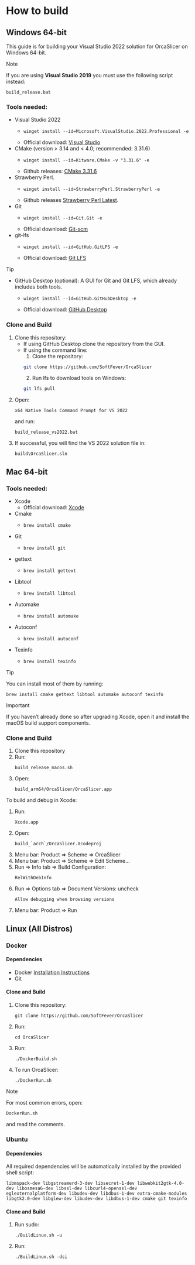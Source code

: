 # How to build

## Windows 64-bit
This guide is for building your Visual Studio 2022 solution for OrcaSlicer on Windows 64-bit.

> [!Note]
> If you are using **Visual Studio 2019** you must use the following script instead:
> ```shell
> build_release.bat
> ```

### Tools needed:
 - Visual Studio 2022
   - ```shell
     winget install --id=Microsoft.VisualStudio.2022.Professional -e
     ```
   - Official download: [Visual Studio](https://visualstudio.microsoft.com/)
 - CMake (version > 3.14 and < 4.0; recommended: 3.31.6)
   - ```shell
     winget install --id=Kitware.CMake -v "3.31.6" -e
     ```
   - Github releases: [CMake 3.31.6](https://github.com/Kitware/CMake/releases/tag/v3.31.6)
 - Strawberry Perl.
   - ```shell
     winget install --id=StrawberryPerl.StrawberryPerl -e
     ```
   - Github releases [Strawberry Perl Latest](https://github.com/StrawberryPerl/Perl-Dist-Strawberry/releaseslatest).
 - Git
   - ```shell
     winget install --id=Git.Git -e
     ```
   - Official download: [Git-scm](https://git-scm.com/downloads/win)
 - git-lfs
   - ```shell
     winget install --id=GitHub.GitLFS -e
     ```
   - Official download: [Git LFS](https://git-lfs.com/)

> [!Tip]
>  - GitHub Desktop (optional): A GUI for Git and Git LFS, which already includes both tools.
>    - ```shell
>      winget install --id=GitHub.GitHubDesktop -e
>      ```
>    - Official download: [GitHub Desktop](https://desktop.github.com/)

### Clone and Build

  1. Clone this repository:
     - If using GitHub Desktop clone the repository from the GUI.
     - If using the command line:
        1. Clone the repository:
        ```sh
        git clone https://github.com/SoftFever/OrcaSlicer
        ```
         2. Run lfs to download tools on Windows:
         ```sh
         git lfs pull
         ```
  2. Open:
     ```shell
     x64 Native Tools Command Prompt for VS 2022
     ```
     and run:
     ```shell
     build_release_vs2022.bat
     ```
  3. If successful, you will find the VS 2022 solution file in:
     ```shell
     build\OrcaSlicer.sln
     ```

## Mac 64-bit

### Tools needed:
 - Xcode
   - Official download: [Xcode](https://developer.apple.com/xcode/)
 - Cmake
   - ```shell
     brew install cmake
     ```
 - Git
   - ```shell
     brew install git
     ```
 - gettext
   - ```shell
     brew install gettext
     ```
 - Libtool
   - ```shell
     brew install libtool
     ```
 - Automake
   - ```shell
     brew install automake
     ```
 - Autoconf
   - ```shell
     brew install autoconf
     ```
 - Texinfo
   - ```shell
     brew install texinfo
     ```

> [!Tip]
> You can install most of them by running:
> ```shell
> brew install cmake gettext libtool automake autoconf texinfo
> ```

> [!IMPORTANT]
> If you haven’t already done so after upgrading Xcode, open it and install the macOS build support components.

### Clone and Build

  1. Clone this repository
  2. Run:
     ```shell
     build_release_macos.sh
     ```
  3. Open:
     ```shell
     build_arm64/OrcaSlicer/OrcaSlicer.app
     ```

  To build and debug in Xcode:

  1. Run:
     ```shell
     Xcode.app
     ```
  2. Open:
     ```shell
     build_`arch`/OrcaSlicer.Xcodeproj
     ```
  3. Menu bar: Product => Scheme => OrcaSlicer
  4. Menu bar: Product => Scheme => Edit Scheme...
  5. Run => Info tab => Build Configuration:
     ```shell
     RelWithDebInfo
     ```
  6. Run => Options tab => Document Versions: uncheck
     ```text
     Allow debugging when browsing versions
     ```
  7. Menu bar: Product => Run

## Linux (All Distros)

### Docker

#### Dependencies
 - Docker [Installation Instructions](https://www.docker.com/get-started/)
 - Git

#### Clone and Build
 1. Clone this repository:
    ```shell
    git clone https://github.com/SoftFever/OrcaSlicer
    ```
 2. Run:
    ```shell
    cd OrcaSlicer
    ```
 3. Run:
    ```shell
    ./DockerBuild.sh
    ```
 4. To run OrcaSlicer:
    ```shell
    ./DockerRun.sh
    ```

> [!Note]
> For most common errors, open:
> ```shell
> DockerRun.sh
> ```
> and read the comments.

### Ubuntu
#### Dependencies
All required dependencies will be automatically installed by the provided shell script:
```shell
libmspack-dev libgstreamerd-3-dev libsecret-1-dev libwebkit2gtk-4.0-dev libosmesa6-dev libssl-dev libcurl4-openssl-dev eglexternalplatform-dev libudev-dev libdbus-1-dev extra-cmake-modules libgtk2.0-dev libglew-dev libudev-dev libdbus-1-dev cmake git texinfo
```

#### Clone and Build
  1. Run sudo:
     ```shell
     ./BuildLinux.sh -u
     ```
  2. Run:
     ```shell
     ./BuildLinux.sh -dsi
     ```
